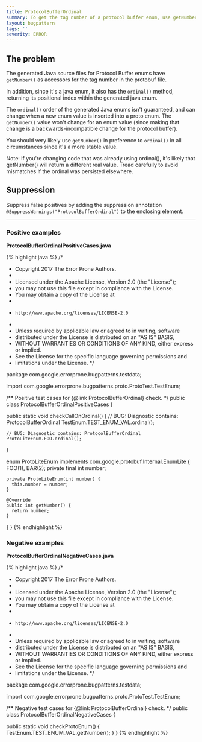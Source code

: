 ```yaml
---
title: ProtocolBufferOrdinal
summary: To get the tag number of a protocol buffer enum, use getNumber() instead.
layout: bugpattern
tags: ''
severity: ERROR
---
```


<!--
*** AUTO-GENERATED, DO NOT MODIFY ***
To make changes, edit the @BugPattern annotation or the explanation in docs/bugpattern.
-->


## The problem
The generated Java source files for Protocol Buffer enums have `getNumber()` as
accessors for the tag number in the protobuf file.

In addition, since it's a java enum, it also has the `ordinal()` method,
returning its positional index within the generated java enum.

The `ordinal()` order of the generated Java enums isn't guaranteed, and can
change when a new enum value is inserted into a proto enum. The `getNumber()`
value won't change for an enum value (since making that change is a
backwards-incompatible change for the protocol buffer).

You should very likely use `getNumber()` in preference to `ordinal()` in all
circumstances since it's a more stable value.

Note: If you're changing code that was already using ordinal(), it's likely that
getNumber() will return a different real value. Tread carefully to avoid
mismatches if the ordinal was persisted elsewhere.

## Suppression
Suppress false positives by adding the suppression annotation `@SuppressWarnings("ProtocolBufferOrdinal")` to the enclosing element.


----------

### Positive examples
__ProtocolBufferOrdinalPositiveCases.java__

{% highlight java %}
/*
 * Copyright 2017 The Error Prone Authors.
 *
 * Licensed under the Apache License, Version 2.0 (the "License");
 * you may not use this file except in compliance with the License.
 * You may obtain a copy of the License at
 *
 *     http://www.apache.org/licenses/LICENSE-2.0
 *
 * Unless required by applicable law or agreed to in writing, software
 * distributed under the License is distributed on an "AS IS" BASIS,
 * WITHOUT WARRANTIES OR CONDITIONS OF ANY KIND, either express or implied.
 * See the License for the specific language governing permissions and
 * limitations under the License.
 */

package com.google.errorprone.bugpatterns.testdata;

import com.google.errorprone.bugpatterns.proto.ProtoTest.TestEnum;

/** Positive test cases for {@link ProtocolBufferOrdinal} check. */
public class ProtocolBufferOrdinalPositiveCases {

  public static void checkCallOnOrdinal() {
    // BUG: Diagnostic contains: ProtocolBufferOrdinal
    TestEnum.TEST_ENUM_VAL.ordinal();

    // BUG: Diagnostic contains: ProtocolBufferOrdinal
    ProtoLiteEnum.FOO.ordinal();
  }

  enum ProtoLiteEnum implements com.google.protobuf.Internal.EnumLite {
    FOO(1),
    BAR(2);
    private final int number;

    private ProtoLiteEnum(int number) {
      this.number = number;
    }

    @Override
    public int getNumber() {
      return number;
    }
  }
}
{% endhighlight %}

### Negative examples
__ProtocolBufferOrdinalNegativeCases.java__

{% highlight java %}
/*
 * Copyright 2017 The Error Prone Authors.
 *
 * Licensed under the Apache License, Version 2.0 (the "License");
 * you may not use this file except in compliance with the License.
 * You may obtain a copy of the License at
 *
 *     http://www.apache.org/licenses/LICENSE-2.0
 *
 * Unless required by applicable law or agreed to in writing, software
 * distributed under the License is distributed on an "AS IS" BASIS,
 * WITHOUT WARRANTIES OR CONDITIONS OF ANY KIND, either express or implied.
 * See the License for the specific language governing permissions and
 * limitations under the License.
 */

package com.google.errorprone.bugpatterns.testdata;

import com.google.errorprone.bugpatterns.proto.ProtoTest.TestEnum;

/** Negative test cases for {@link ProtocolBufferOrdinal} check. */
public class ProtocolBufferOrdinalNegativeCases {

  public static void checkProtoEnum() {
    TestEnum.TEST_ENUM_VAL.getNumber();
  }
}
{% endhighlight %}

